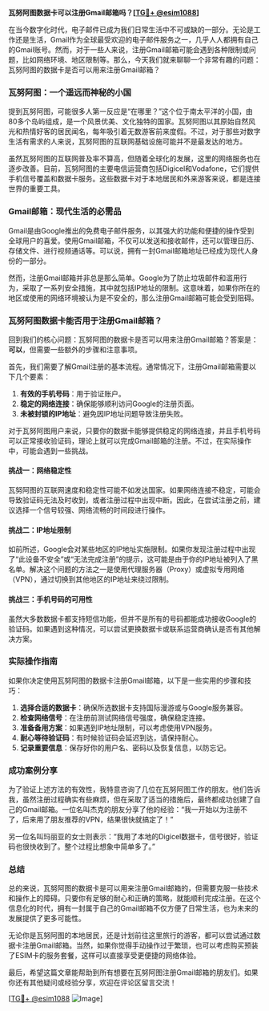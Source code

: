 **瓦努阿图数据卡可以注册Gmail邮箱吗？[[TG💪+ @esim1088](https://t.me/s/esim1088)]**

在当今数字化时代，电子邮件已成为我们日常生活中不可或缺的一部分。无论是工作还是生活，Gmail作为全球最受欢迎的电子邮件服务之一，几乎人人都拥有自己的Gmail账号。然而，对于一些人来说，注册Gmail邮箱可能会遇到各种限制或问题，比如网络环境、地区限制等。那么，今天我们就来聊聊一个非常有趣的问题：瓦努阿图的数据卡是否可以用来注册Gmail邮箱？

### 瓦努阿图：一个遥远而神秘的小国

提到瓦努阿图，可能很多人第一反应是“在哪里？”这个位于南太平洋的小国，由80多个岛屿组成，是一个风景优美、文化独特的国家。瓦努阿图以其原始自然风光和热情好客的居民闻名，每年吸引着无数游客前来度假。不过，对于那些对数字生活有需求的人来说，瓦努阿图的互联网基础设施可能并不是最发达的地方。

虽然瓦努阿图的互联网普及率不算高，但随着全球化的发展，这里的网络服务也在逐步改善。目前，瓦努阿图的主要电信运营商包括Digicel和Vodafone，它们提供手机信号覆盖和数据卡服务。这些数据卡对于本地居民和外来游客来说，都是连接世界的重要工具。

### Gmail邮箱：现代生活的必需品

Gmail是由Google推出的免费电子邮件服务，以其强大的功能和便捷的操作受到全球用户的喜爱。使用Gmail邮箱，不仅可以发送和接收邮件，还可以管理日历、存储文件、进行视频通话等。可以说，拥有一封Gmail邮箱地址已经成为现代人身份的一部分。

然而，注册Gmail邮箱并非总是那么简单。Google为了防止垃圾邮件和滥用行为，采取了一系列安全措施，其中就包括IP地址的限制。这意味着，如果你所在的地区或使用的网络环境被认为是不安全的，那么注册Gmail邮箱可能会受到阻碍。

### 瓦努阿图数据卡能否用于注册Gmail邮箱？

回到我们的核心问题：瓦努阿图的数据卡是否可以用来注册Gmail邮箱？答案是：**可以**，但需要一些额外的步骤和注意事项。

首先，我们需要了解Gmail注册的基本流程。通常情况下，注册Gmail邮箱需要以下几个要素：

1. **有效的手机号码**：用于验证账户。
2. **稳定的网络连接**：确保能够顺利访问Google的注册页面。
3. **未被封锁的IP地址**：避免因IP地址问题导致注册失败。

对于瓦努阿图用户来说，只要你的数据卡能够提供稳定的网络连接，并且手机号码可以正常接收验证码，理论上就可以完成Gmail邮箱的注册。不过，在实际操作中，可能会遇到一些挑战。

#### 挑战一：网络稳定性

瓦努阿图的互联网速度和稳定性可能不如发达国家。如果网络连接不稳定，可能会导致验证码无法及时收到，或者注册过程中出现中断。因此，在尝试注册之前，建议选择一个信号较强、网络流畅的时间段进行操作。

#### 挑战二：IP地址限制

如前所述，Google会对某些地区的IP地址实施限制。如果你发现注册过程中出现了“此设备不安全”或“无法完成注册”的提示，这可能是由于你的IP地址被列入了黑名单。解决这个问题的方法之一是使用代理服务器（Proxy）或虚拟专用网络（VPN），通过切换到其他地区的IP地址来绕过限制。

#### 挑战三：手机号码的可用性

虽然大多数数据卡都支持短信功能，但并不是所有的号码都能成功接收Google的验证码。如果遇到这种情况，可以尝试更换数据卡或联系运营商确认是否有其他解决方案。

### 实际操作指南

如果你决定使用瓦努阿图的数据卡注册Gmail邮箱，以下是一些实用的步骤和技巧：

1. **选择合适的数据卡**：确保所选数据卡支持国际漫游或与Google服务兼容。
2. **检查网络信号**：在注册前测试网络信号强度，确保稳定连接。
3. **准备备用方案**：如果遇到IP地址限制，可以考虑使用VPN服务。
4. **耐心等待验证码**：有时候验证码会延迟到达，请保持耐心。
5. **记录重要信息**：保存好你的用户名、密码以及恢复信息，以防忘记。

### 成功案例分享

为了验证上述方法的有效性，我特意咨询了几位在瓦努阿图工作的朋友。他们告诉我，虽然注册过程确实有些麻烦，但在采取了适当的措施后，最终都成功创建了自己的Gmail邮箱。一位名叫杰克的朋友分享了他的经验：“我一开始以为注册不了，后来用了朋友推荐的VPN，结果很快就搞定了！”

另一位名叫玛丽亚的女士则表示：“我用了本地的Digicel数据卡，信号很好，验证码也很快收到了。整个过程比想象中简单多了。”

### 总结

总的来说，瓦努阿图的数据卡是可以用来注册Gmail邮箱的，但需要克服一些技术和操作上的障碍。只要你有足够的耐心和正确的策略，就能顺利完成注册。在这个信息化的时代，拥有一封属于自己的Gmail邮箱不仅方便了日常生活，也为未来的发展提供了更多可能性。

无论你是瓦努阿图的本地居民，还是计划前往这里旅行的游客，都可以尝试通过数据卡注册Gmail邮箱。当然，如果你觉得手动操作过于繁琐，也可以考虑购买预装了ESIM卡的服务套餐，这样可以直接享受更便捷的网络体验。

最后，希望这篇文章能帮助到所有想要在瓦努阿图注册Gmail邮箱的朋友们。如果你还有其他疑问或经验分享，欢迎在评论区留言交流！

[[TG💪+ @esim1088](https://t.me/s/esim1088) ![Image](https://i.postimg.cc/4NQfJmqS/Snipaste-2025-05-13-00-14-12.png)]